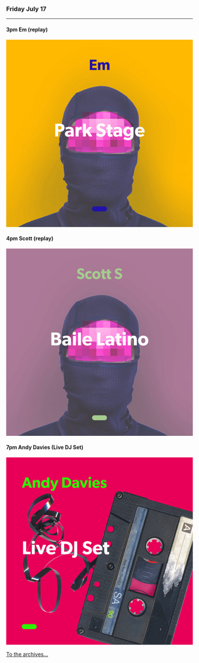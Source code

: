 ### Friday July 17
---

#### 3pm Em (replay) 
![cover art](assets/owner/images/20200628-5pm.jpeg)

#### 4pm Scott (replay) 
![cover art](assets/owner/images/20200617-4pm.jpeg)

#### 7pm Andy Davies (Live DJ Set) 
![cover art](assets/owner/images/20200717-7pm.jpeg)



[To the archives...](archive.html)

